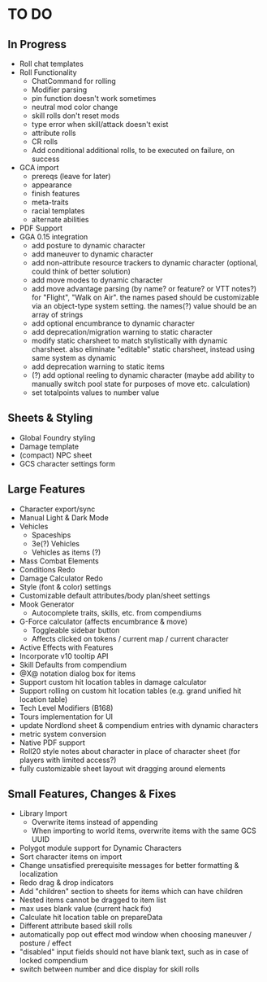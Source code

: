 # TO DO
## In Progress
- Roll chat templates
- Roll Functionality
	- ChatCommand for rolling
	- Modifier parsing
	- pin function doesn't work sometimes
	- neutral mod color change
	- skill rolls don't reset mods
	- type error when skill/attack doesn't exist
	- attribute rolls
	- CR rolls
	- Add conditional additional rolls, to be executed on failure, on success
- GCA import
	- prereqs (leave for later)
	- appearance
	- finish features
	- meta-traits
	- racial templates
	- alternate abilities
 - PDF Support
 - GGA 0.15 integration
	- add posture to dynamic character
	- add maneuver to dynamic character
	- add non-attribute resource trackers to dynamic character (optional, could think of better solution)
	- add move modes to dynamic character
	- add move advantage parsing (by name? or feature? or VTT notes?) for "Flight", "Walk on Air".
	the names pased should be customizable via an object-type system setting. the names(?) value should be an array of strings
	- add optional encumbrance to dynamic character
	- add deprecation/migration warning to static character
	- modify static charsheet to match stylistically with dynamic charsheet. also eliminate "editable" static charsheet, instead using same system as dynamic
	- add deprecation warning to static items
	- (?) add optional reeling to dynamic character (maybe add ability to manually switch pool state for purposes of move etc. calculation)
	- set totalpoints values to number value
## Sheets & Styling
- Global Foundry styling
- Damage template
- (compact) NPC sheet
- GCS character settings form
## Large Features
- Character export/sync
- Manual Light & Dark Mode
- Vehicles
	- Spaceships
	- 3e(?) Vehicles
	- Vehicles as items (?)
- Mass Combat Elements
- Conditions Redo
- Damage Calculator Redo
- Style (font & color) settings
- Customizable default attributes/body plan/sheet settings
- Mook Generator
	- Autocomplete traits, skills, etc. from compendiums
- G-Force calculator (affects encumbrance & move)
	- Toggleable sidebar button
	- Affects clicked on tokens / current map / current character
- Active Effects with Features
- Incorporate v10 tooltip API
- Skill Defaults from compendium
- @X@ notation dialog box for items
- Support custom hit location tables in damage calculator
- Support rolling on custom hit location tables (e.g. grand unified hit location table)
- Tech Level Modifiers (B168)
- Tours implementation for UI
- update Nordlond sheet & compendium entries with dynamic characters
- metric system conversion
- Native PDF support
- Roll20 style notes about character in place of character sheet (for players with limited access?)
- fully customizable sheet layout wit dragging around elements
## Small Features, Changes & Fixes
- Library Import
	- Overwrite items instead of appending
	- When importing to world items, overwrite items with the same GCS UUID
- Polygot module support for Dynamic Characters
- Sort character items on import
- Change unsatisfied prerequisite messages for better formatting & localization
- Redo drag & drop indicators
- Add "children" section to sheets for items which can have children
- Nested items cannot be dragged to item list
- max uses blank value (current hack fix)
- Calculate hit location table on prepareData
- Different attribute based skill rolls 
- automatically pop out effect mod window when choosing maneuver / posture / effect
- "disabled" input fields should not have blank text, such as in case of locked compendium
- switch between number and dice display for skill rolls
